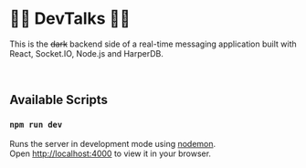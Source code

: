 # 👩‍💻 DevTalks 🧑‍💻

This is the ~~dark~~ backend side of a real-time messaging application built with React, Socket.IO, Node.js and HarperDB.

<br/>

## Available Scripts

### `npm run dev`

Runs the server in development mode using [nodemon](https://nodemon.io/).\
Open [http://localhost:4000](http://localhost:4000) to view it in your browser.